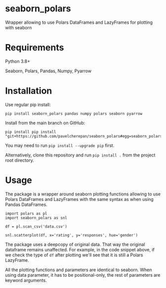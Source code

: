 # seaborn_polars
Wrapper allowing to use Polars DataFrames and LazyFrames for plotting with seaborn

# Requirements
Python 3.8+

Seaborn, Polars, Pandas, Numpy, Pyarrow

# Installation
Use regular pip install:
```
pip install seaborn_polars pandas numpy polars seaborn pyarrow
```

Install from the main branch on GitHub:
```
pip install pip install "git+https://github.com/pavelcherepan/seaborn_polars#egg=seaborn_polars"
```

You may need to run `pip install --upgrade pip` first.

Alternatively, clone this repository and run `pip install .` from the project root directory.

# Usage
The package is a wrapper around seaborn plotting functions allowing to use Polars DataFrames and LazyFrames with the same syntax as when using Pandas DataFrames.
```
import polars as pl
import seaborn_polars as snl

df = pl.scan_csv('data.csv')

snl.scatterplot(df, x='rating', y='responses', hue='gender')
```
The package uses a deepcopy of original data. That way the original dataframe remains unaffected. For example, in the code snippet above, if we check the type of `df` after plotting we'll see that it is still a Polars LazyFrame.

All the plotting functions and parameters are identical to seaborn. When using data parameter, it has to be positional-only, the rest of parameters are keyword arguments.